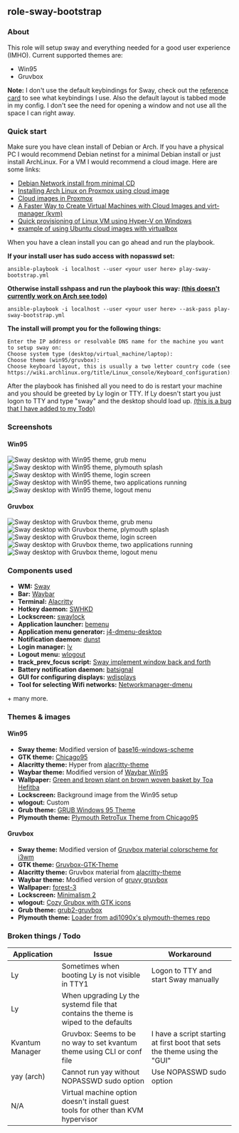 ## role-sway-bootstrap 
### About  
This role will setup sway and everything needed for a good user experience (IMHO). Current supported themes are:  
* Win95
* Gruvbox

**Note:** I don't use the default keybindings for Sway, check out the [reference card](https://cluelesstechnologist.github.io/setup-desktop-environment/role-sway-bootstrap/files/help/sway%20-%20Reference%20Card.html) to see what keybindings I use. Also the default layout is tabbed mode in my config. I don't see the need for opening a window and not use all the space I can right away. 
### Quick start  
Make sure you have clean install of Debian or Arch. If you have a physical PC I would recommend Debian netinst for a minimal Debian install or just install ArchLinux. For a VM I would recommend a cloud image. Here are some links:  
* [Debian Network install from minimal CD](https://www.debian.org/CD/netinst/)
* [Installing Arch Linux on Proxmox using cloud image](https://wiki.archlinux.org/title/Arch_Linux_on_a_VPS#Proxmox)
* [Cloud images in Proxmox](https://gist.github.com/chriswayg/b6421dcc69cb3b7e41f2998f1150e1df)
* [A Faster Way to Create Virtual Machines with Cloud Images and virt-manager (kvm)](https://codeofconnor.com/a-faster-way-to-create-virtual-machines-with-cloud-images-and-virt-manager/)
* [Quick provisioning of Linux VM using Hyper-V on Windows](https://github.com/schtritoff/hyperv-vm-provisioning)
* [example of using Ubuntu cloud images with virtualbox](https://gist.github.com/smoser/6066204)  

When you have a clean install you can go ahead and run the playbook.  

**If your install user has sudo access with nopasswd set:**  
```
ansible-playbook -i localhost --user <your user here> play-sway-bootstrap.yml
```
**Otherwise install sshpass and run the playbook this way: [(this doesn't currently work on Arch see todo)](#broken-things--todo)**
```
ansible-playbook -i localhost --user <your user here> --ask-pass play-sway-bootstrap.yml
``` 
**The install will prompt you for the following things:**    
```
Enter the IP address or resolvable DNS name for the machine you want to setup sway on:  
Choose system type (desktop/virtual_machine/laptop):  
Choose theme (win95/gruvbox):  
Choose keyboard layout, this is usually a two letter country code (see https://wiki.archlinux.org/title/Linux_console/Keyboard_configuration):  
```  

After the playbook has finished all you need to do is restart your machine and you should be greeted by Ly login or TTY. If Ly doesn't start you just logon to TTY and type "sway" and the desktop should load up. [(this is a bug that I have added to my Todo)](#broken-things--todo)
### Screenshots
#### Win95
![Sway desktop with Win95 theme, grub menu](/screenshots/win95/win95_grub.jpg "Sway - Grub Win95 theme")
![Sway desktop with Win95 theme, plymouth splash](/screenshots/win95/win95_plymouth.jpg "Sway - Plymouth Win95 theme")
![Sway desktop with Win95 theme, login screen](/screenshots/win95/win95_ly_prompt.jpg "Sway - Ly Win95 theme")
![Sway desktop with Win95 theme, two applications running](/screenshots/win95/win95_desktop.jpg "Sway - Win95 theme desktop")
![Sway desktop with Win95 theme, logout menu](/screenshots/win95/win95_logout.jpg "Sway - Win95 theme logout menu")
#### Gruvbox
![Sway desktop with Gruvbox theme, grub menu](/screenshots/gruvbox/gruvbox_grub.jpg "Sway - Grub Gruvbox theme")
![Sway desktop with Gruvbox theme, plymouth splash](/screenshots/gruvbox/gruvbox_plymouth.jpg "Sway - Plymouth Gruvbox theme")
![Sway desktop with Gruvbox theme, login screen](/screenshots/gruvbox/gruvbox_ly.jpg "Sway - Ly Gruvbox theme")
![Sway desktop with Gruvbox theme, two applications running](/screenshots/gruvbox/gruvbox_desktop.jpg "Sway - Gruvbox theme desktop")
![Sway desktop with Gruvbox theme, logout menu](/screenshots/gruvbox/gruvbox_logout.jpg "Sway - Gruvbox theme logout menu")
### Components used  
* **WM:** [Sway](https://swaywm.org)
* **Bar:** [Waybar](https://github.com/Alexays/Waybar)
* **Terminal:** [Alacritty](https://alacritty.org/)
* **Hotkey daemon:** [SWHKD](https://git.sr.ht/~shinyzenith/swhkd)
* **Lockscreen:** [swaylock](https://github.com/swaywm/swaylock)
* **Application launcher:** [bemenu](https://github.com/Cloudef/bemenu)
* **Application menu generator:** [j4-dmenu-desktop](https://github.com/enkore/j4-dmenu-desktop)
* **Notification daemon:** [dunst](https://dunst-project.org/)
* **Login manager:** [ly](https://github.com/fairyglade/ly)
* **Logout menu:** [wlogout](https://github.com/ArtsyMacaw/wlogout)
* **track_prev_focus script:** [Sway implement window back and forth](https://www.reddit.com/r/swaywm/comments/etpjix/i_created_a_script_to_implement_window_back_and/?utm_source=share&utm_medium=web2x&context=3)
* **Battery notification daemon:** [batsignal](https://github.com/electrickite/batsignal)
* **GUI for configuring displays:** [wdisplays](https://github.com/artizirk/wdisplays)
* **Tool for selecting Wifi networks:** [Networkmanager-dmenu](https://github.com/firecat53/networkmanager-dmenu)

\+ many more.
### Themes & images
#### Win95 
* **Sway theme:** Modified version of [base16-windows-scheme](https://github.com/funguscolander/base16-windows-scheme)
* **GTK theme:** [Chicago95](https://github.com/grassmunk/Chicago95)
* **Alacritty theme:** Hyper from [alacritty-theme](https://github.com/alacritty/alacritty-theme)
* **Waybar theme:** Modified version of [Waybar Win95](https://www.reddit.com/r/unixporn/comments/18af8fv/sway_waybar_my_windows95_inspired_theme)
* **Wallpaper:** [Green and brown plant on brown woven basket by Toa Hefitba](https://unsplash.com/photos/green-and-brown-plant-on-brown-woven-basket-p6GQoZHw_TI)
* **Lockscreen:** Background image from the Win95 setup
* **wlogout:** Custom
* **Grub theme:** [GRUB Windows 95 Theme](https://github.com/a1ive/grub-theme-win95)
* **Plymouth theme:** [Plymouth RetroTux Theme from Chicago95](https://github.com/grassmunk/Chicago95)
#### Gruvbox  
* **Sway theme:** Modified version of [Gruvbox material colorscheme for i3wm](https://gist.github.com/Cardoso1994/80641d652a4adcf6c8f718ebc3770ab9)
* **GTK theme:** [Gruvbox-GTK-Theme](https://github.com/Fausto-Korpsvart/Gruvbox-GTK-Theme)
* **Alacritty theme:** Gruvbox material from [alacritty-theme](https://github.com/alacritty/alacritty-theme)
* **Waybar theme:** Modified version of [gruvy gruvbox](https://www.reddit.com/r/unixporn/comments/rhi6m6/sway_wayland_with_gruvy_gruvbox)
* **Wallpaper:** [forest-3](https://gruvbox-wallpapers.pages.dev/wallpapers/irl)
* **Lockscreen:** [Minimalism 2](https://hdqwalls.com/minimalism-2-wallpaper)
* **wlogout:** [Cozy Grubox with GTK icons](https://github.com/0bCdian/Hyprland_dotfiles/tree/Cozy_Gruvbox)
* **Grub theme:** [grub2-gruvbox](https://git.fs.lmu.de/adnan/grub2-gruvbox/-/tree/master)
* **Plymouth theme:** [Loader from adi1090x's plymouth-themes repo](https://github.com/adi1090x/plymouth-themes)
### Broken things / Todo
| Application     | Issue                                                                               | Workaround                                                                 |
|-----------------|-------------------------------------------------------------------------------------|----------------------------------------------------------------------------|
| Ly              | Sometimes when booting Ly is not visible in TTY1                                    | Logon to TTY and start Sway manually                                       |
| Ly              | When upgrading Ly the systemd file that contains the theme is wiped to the defaults |                                                                            |
| Kvantum Manager | Gruvbox: Seems to be no way to set kvantum theme using CLI or conf file             | I have a script starting at first boot that sets the theme using the "GUI" |
| yay (arch)      | Cannot run yay without NOPASSWD sudo option                                         | Use NOPASSWD sudo option                                                   |
| N/A             | Virtual machine option doesn't install guest tools for other than KVM hypervisor    |                                                                            |
